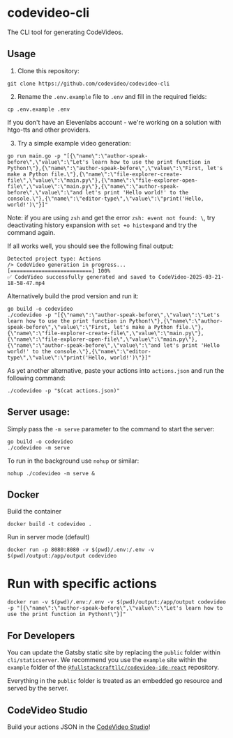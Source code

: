 # codevideo-cli

The CLI tool for generating CodeVideos.

## Usage

1. Clone this repository:

```shell
git clone https://github.com/codevideo/codevideo-cli
```

2. Rename the `.env.example` file to `.env` and fill in the required fields:

```shell
cp .env.example .env
```

If you don't have an Elevenlabs account - we're working on a solution with htgo-tts and other providers.

3. Try a simple example video generation:

```shell
go run main.go -p "[{\"name\":\"author-speak-before\",\"value\":\"Let's learn how to use the print function in Python!\"},{\"name\":\"author-speak-before\",\"value\":\"First, let's make a Python file.\"},{\"name\":\"file-explorer-create-file\",\"value\":\"main.py\"},{\"name\":\"file-explorer-open-file\",\"value\":\"main.py\"},{\"name\":\"author-speak-before\",\"value\":\"and let's print 'Hello world!' to the console.\"},{\"name\":\"editor-type\",\"value\":\"print('Hello, world!')\"}]"
```

Note: if you are using `zsh` and get the error `zsh: event not found: \`, try deactivating history expansion with `set +o histexpand` and try the command again.

If all works well, you should see the following final output:

```shell
Detected project type: Actions
/> CodeVideo generation in progress...
[==========================] 100% 
✅ CodeVideo successfully generated and saved to CodeVideo-2025-03-21-18-58-47.mp4
```

Alternatively build the prod version and run it:

```shell
go build -o codevideo
./codevideo -p "[{\"name\":\"author-speak-before\",\"value\":\"Let's learn how to use the print function in Python!\"},{\"name\":\"author-speak-before\",\"value\":\"First, let's make a Python file.\"},{\"name\":\"file-explorer-create-file\",\"value\":\"main.py\"},{\"name\":\"file-explorer-open-file\",\"value\":\"main.py\"},{\"name\":\"author-speak-before\",\"value\":\"and let's print 'Hello world!' to the console.\"},{\"name\":\"editor-type\",\"value\":\"print('Hello, world!')\"}]"
```

As yet another alternative, paste your actions into `actions.json` and run the following command:

```shell
./codevideo -p "$(cat actions.json)"
```

## Server usage:

Simply pass the `-m serve` parameter to the command to start the server:

```shell
go build -o codevideo
./codevideo -m serve
```

To run in the background use `nohup` or similar:

```shell
nohup ./codevideo -m serve &
```

## Docker 

Build the container

```shell
docker build -t codevideo .
```

Run in server mode (default)

```shell
docker run -p 8080:8080 -v $(pwd)/.env:/.env -v $(pwd)/output:/app/output codevideo
```

# Run with specific actions

```shell
docker run -v $(pwd)/.env:/.env -v $(pwd)/output:/app/output codevideo -p "[{\"name\":\"author-speak-before\",\"value\":\"Let's learn how to use the print function in Python!\"}]"
```

## For Developers

You can update the Gatsby static site by replacing the `public` folder within `cli/staticserver`. We recommend you use the `example` site within the `example` folder of the [`@fullstackcraftllc/codevideo-ide-react`](https://github.com/codevideo/codevideo-ide-react) repository.

Everything in the `public` folder is treated as an embedded go resource and served by the server.

## CodeVideo Studio

Build your actions JSON in the [CodeVideo Studio](https://studio.codevideo.io)!